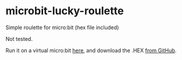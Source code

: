 # microbit-lucky-roulette
Simple roulette for micro:bit (hex file included)

Not tested.

Run it on a virtual micro:bit [here](https://makecode.microbit.org/_2eoKb40tHhhs), and download the .HEX [from GitHub](https://github.com/Buggem/microbit-lucky-roulette/raw/main/microbit-lucky-roulette.hex).
